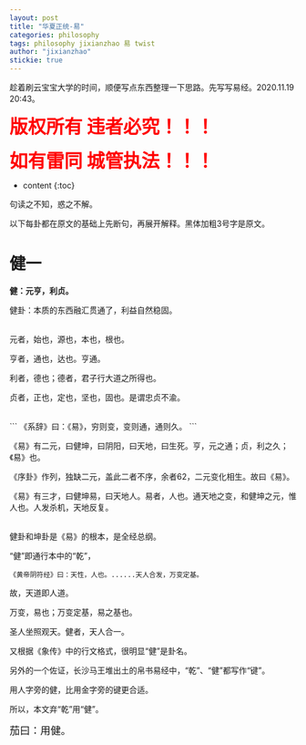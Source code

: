 ```yaml
---
layout: post
title: "华夏正统-易"
categories: philosophy
tags: philosophy jixianzhao 易 twist
author: "jixianzhao"
stickie: true
---
```



趁着刷云宝宝大学的时间，顺便写点东西整理一下思路。先写写易经。2020.11.19 20:43。


**<font size=6 color=red>版权所有 违者必究！！！</font>**

**<font size=6 color=red>如有雷同 城管执法！！！</font>**


* content
{:toc}



句读之不知，惑之不解。

以下每卦都在原文的基础上先断句，再展开解释。黑体加粗3号字是原文。



# 健一

**健：元亨，利贞。**

健卦：本质的东西融汇贯通了，利益自然稳固。


<br>
元者，始也，源也，本也，根也。

亨者，通也，达也。亨通。

利者，德也；德者，君子行大道之所得也。

贞者，正也，定也，坚也，固也。是谓忠贞不渝。  


<br>
```
《系辞》曰：《易》，穷则变，变则通，通则久。
```

《易》有二元，曰健坤，曰阴阳，曰天地，曰生死。亨，元之通；贞，利之久；《易》也。

《序卦》作列，独缺二元，盖此二者不序，余者62，二元变化相生。故曰《易》。

《易》有三才，曰健坤易，曰天地人。易者，人也。通天地之变，和健坤之元，惟人也。人发杀机，天地反复。  


<br>
健卦和坤卦是《易》的根本，是全经总纲。


“健”即通行本中的“乾”，

```
《黄帝阴符经》曰：天性，人也。......天人合发，万变定基。
```

故，天道即人道。

万变，易也；万变定基，易之基也。

圣人坐照观天。健者，天人合一。

又根据《象传》中的行文格式，很明显“健”是卦名。

另外的一个佐证，长沙马王堆出土的帛书易经中，“乾”、“健”都写作“键”。

用人字旁的健，比用金字旁的键更合适。

所以，本文弃“乾”用“健”。



<font size=4>茄曰：用健。</font>
<!--more-->








